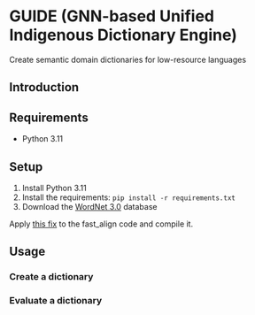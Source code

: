 # GUIDE (GNN-based Unified Indigenous Dictionary Engine)

Create semantic domain dictionaries for low-resource languages

## Introduction

## Requirements

* Python 3.11

## Setup

1. Install Python 3.11
2. Install the requirements: `pip install -r requirements.txt`
3. Download the [WordNet 3.0](https://wordnet.princeton.edu/wordnet/download/) database

Apply [this fix](https://github.com/clab/fast_align/pull/38) to the fast_align code and compile it.

## Usage

### Create a dictionary

### Evaluate a dictionary
